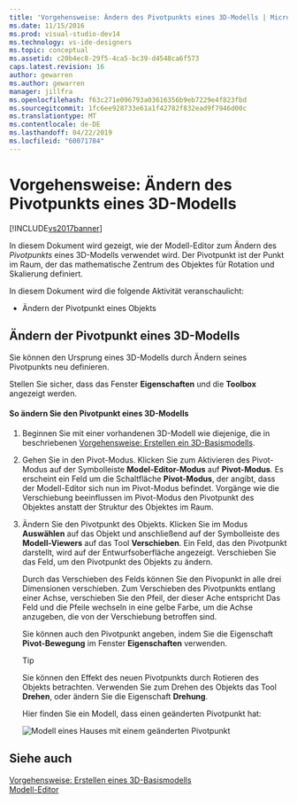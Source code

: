 ```yaml
---
title: 'Vorgehensweise: Ändern des Pivotpunkts eines 3D-Modells | Microsoft-Dokumentation'
ms.date: 11/15/2016
ms.prod: visual-studio-dev14
ms.technology: vs-ide-designers
ms.topic: conceptual
ms.assetid: c20b4ec8-29f5-4ca5-bc39-d4548ca6f573
caps.latest.revision: 16
author: gewarren
ms.author: gewarren
manager: jillfra
ms.openlocfilehash: f63c271e096793a03616356b9eb7229e4f823fbd
ms.sourcegitcommit: 1fc6ee928733e61a1f42782f832ead9f7946d00c
ms.translationtype: MT
ms.contentlocale: de-DE
ms.lasthandoff: 04/22/2019
ms.locfileid: "60071784"
---
```

# <a name="how-to-modify-the-pivot-point-of-a-3-d-model"></a>Vorgehensweise: Ändern des Pivotpunkts eines 3D-Modells
[!INCLUDE[vs2017banner](../includes/vs2017banner.md)]

In diesem Dokument wird gezeigt, wie der Modell-Editor zum Ändern des *Pivotpunkts* eines 3D-Modells verwendet wird. Der Pivotpunkt ist der Punkt im Raum, der das mathematische Zentrum des Objektes für Rotation und Skalierung definiert.  
  
 In diesem Dokument wird die folgende Aktivität veranschaulicht:  
  
- Ändern der Pivotpunkt eines Objekts  
  
## <a name="modifying-the-pivot-point-of-a-3-d-model"></a>Ändern der Pivotpunkt eines 3D-Modells  
 Sie können den Ursprung eines 3D-Modells durch Ändern seines Pivotpunkts neu definieren.  
  
 Stellen Sie sicher, dass das Fenster **Eigenschaften** und die **Toolbox** angezeigt werden.  
  
#### <a name="to-modify-the-pivot-point-of-a-3-d-model"></a>So ändern Sie den Pivotpunkt eines 3D-Modells  
  
1. Beginnen Sie mit einer vorhandenen 3D-Modell wie diejenige, die in beschriebenen [Vorgehensweise: Erstellen ein 3D-Basismodells](../designers/how-to-create-a-basic-3-d-model.md).  
  
2. Gehen Sie in den Pivot-Modus. Klicken Sie zum Aktivieren des Pivot-Modus auf der Symbolleiste **Model-Editor-Modus** auf **Pivot-Modus**. Es erscheint ein Feld um die Schaltfläche **Pivot-Modus**, der angibt, dass der Modell-Editor sich nun im Pivot-Modus befindet. Vorgänge wie die Verschiebung beeinflussen im Pivot-Modus den Pivotpunkt des Objektes anstatt der Struktur des Objektes im Raum.  
  
3. Ändern Sie den Pivotpunkt des Objekts. Klicken Sie im Modus **Auswählen** auf das Objekt und anschließend auf der Symbolleiste des **Modell-Viewers** auf das Tool **Verschieben**. Ein Feld, das den Pivotpunkt darstellt, wird auf der Entwurfsoberfläche angezeigt. Verschieben Sie das Feld, um den Pivotpunkt des Objekts zu ändern.  
  
    Durch das Verschieben des Felds können Sie den Pivopunkt in alle drei Dimensionen verschieben. Zum Verschieben des Pivotpunkts entlang einer Achse, verschieben Sie den Pfeil, der dieser Ache entspricht Das Feld und die Pfeile wechseln in eine gelbe Farbe, um die Achse anzugeben, die von der Verschiebung betroffen sind.  
  
    Sie können auch den Pivotpunkt angeben, indem Sie die Eigenschaft **Pivot-Bewegung** im Fenster **Eigenschaften** verwenden.  
  
   > [!TIP]
   >  Sie können den Effekt des neuen Pivotpunkts durch Rotieren des Objekts betrachten. Verwenden Sie zum Drehen des Objekts das Tool **Drehen**, oder ändern Sie die Eigenschaft **Drehung**.  
  
   Hier finden Sie ein Modell, dass einen geänderten Pivotpunkt hat:  
  
   ![Modell eines Hauses mit einem geänderten Pivotpunkt](../designers/media/digit-modified-model.png "Digit-Modified-Model")  
  
## <a name="see-also"></a>Siehe auch  
 [Vorgehensweise: Erstellen eines 3D-Basismodells](../designers/how-to-create-a-basic-3-d-model.md)   
 [Modell-Editor](../designers/model-editor.md)
